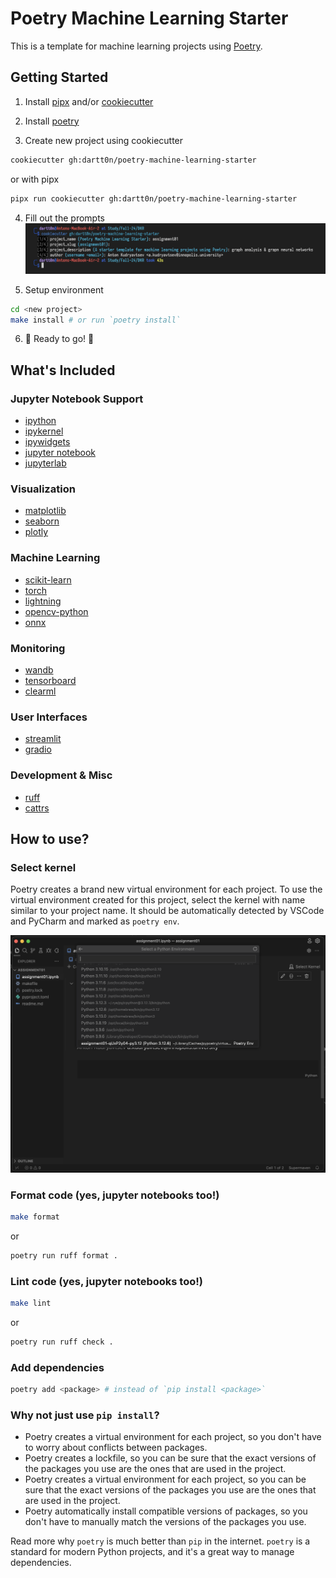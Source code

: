 # Poetry Machine Learning Starter

This is a template for machine learning projects using [Poetry](https://python-poetry.org).

## Getting Started

1. Install [pipx](https://pypa.github.io/pipx) and/or [cookiecutter](https://cookiecutter.readthedocs.io/en/stable/installation.html)

2. Install [poetry](https://python-poetry.org/docs/#installation)

3. Create new project using cookiecutter
```bash
cookiecutter gh:dartt0n/poetry-machine-learning-starter
```
or with pipx
```bash
pipx run cookiecutter gh:dartt0n/poetry-machine-learning-starter
```

4. Fill out the prompts
![example of running cookiecutter](assets/example.png)

5. Setup environment
```bash
cd <new project>
make install # or run `poetry install`
```

6. 🎉 Ready to go! 🎉


## What's Included

### Jupyter Notebook Support
- [ipython](https://ipython.readthedocs.io/en/stable/index.html)
- [ipykernel](https://ipython.readthedocs.io/en/stable/install/kernel_install.html)
- [ipywidgets](https://ipywidgets.readthedocs.io/en/latest/index.html)
- [jupyter notebook](https://jupyter.org)
- [jupyterlab](https://jupyterlab.readthedocs.io/en/stable/index.html)
### Visualization
- [matplotlib](https://matplotlib.org/stable/)
- [seaborn](https://seaborn.pydata.org)
- [plotly](https://plotly.com/python/)
### Machine Learning
- [scikit-learn](https://scikit-learn.org/stable/)
- [torch](https://pytorch.org)
- [lightning](https://lightning.ai)
- [opencv-python](https://pypi.org/project/opencv-python/)
- [onnx](https://onnx.ai)
### Monitoring
- [wandb](https://wandb.ai)
- [tensorboard](https://www.tensorflow.org/tensorboard)
- [clearml](https://clear.ml)
### User Interfaces
- [streamlit](https://streamlit.io)
- [gradio](https://gradio.app)
### Development & Misc
- [ruff](https://github.com/charliermarsh/ruff)
- [cattrs](https://cattrs.readthedocs.io/en/stable/)

## How to use?

### Select kernel
Poetry creates a brand new virtual environment for each project. To use the virtual environment created for this project, select the kernel with name similar to your project name. It should be automatically detected by VSCode and PyCharm and marked as `poetry env`.

![example of selecting kernel](assets/kernel.png)

### Format code (yes, jupyter notebooks too!)
```bash
make format
```
or
```bash
poetry run ruff format .
```

### Lint code (yes, jupyter notebooks too!)
```bash
make lint
```
or
```bash
poetry run ruff check .
```

### Add dependencies
```bash
poetry add <package> # instead of `pip install <package>`
```

### Why not just use `pip install`?

- Poetry creates a virtual environment for each project, so you don't have to worry about conflicts between packages.
- Poetry creates a lockfile, so you can be sure that the exact versions of the packages you use are the ones that are used in the project.
- Poetry creates a virtual environment for each project, so you can be sure that the exact versions of the packages you use are the ones that are used in the project.
- Poetry automatically install compatible versions of packages, so you don't have to manually match the versions of the packages you use.

Read more why `poetry` is much better than `pip` in the internet. `poetry` is a standard for modern Python projects, and it's a great way to manage dependencies.
